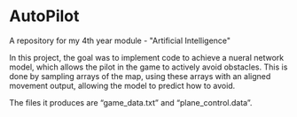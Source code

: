 # AutoPilot
A repository for my 4th year module - "Artificial Intelligence"

In this project, the goal was to implement code to achieve a nueral network model, which allows the pilot in the game to actively avoid obstacles. This is done by sampling arrays of the map, using these arrays with an aligned movement output, allowing the model to predict how to avoid.

The files it produces are “game_data.txt” and 
“plane_control.data”.

